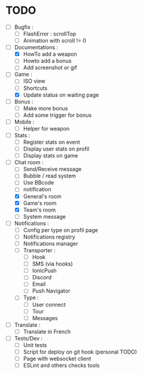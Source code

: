 TODO
====

- [ ] Bugfix :
	- [ ] FlashError : scrollTop
	- [ ] Animation with scroll != 0
- [ ] Documentations :
	- [X] HowTo add a weapon
	- [ ] Howto add a bonus
	- [ ] Add screenshot or gif
- [ ] Game :
    - [ ] ISO view
    - [ ] Shortcuts
    - [X] Update status on waiting page
- [ ] Bonus :
    - [ ] Make more bonus
	- [ ] Add some trigger for bonus
- [ ] Mobile :
    - [ ] Helper for weapon
- [ ] Stats :
    - [ ] Register stats on event
    - [ ] Display user stats on profil
    - [ ] Display stats on game
- [ ] Chat room :
	- [ ] Send/Receive message
	- [ ] Bubble / read system
    - [ ] Use BBcode
    - [ ] notification
    - [X] General's room
    - [X] Game's room
    - [X] Team's room
    - [ ] System message
- [ ] Notifications :
    - [ ] Config per type on profil page
	- [ ] Notifications registry
	- [ ] Notifications manager
    - [ ] Transporter :
        - [ ] Hook
        - [ ] SMS (via hooks)
        - [ ] IonicPush
        - [ ] Discord
        - [ ] Email
        - [ ] Push Navigator
    - [ ] Type :
        - [ ] User connect
        - [ ] Tour
        - [ ] Messages
- [ ] Translate :
	- [ ] Translate in French
- [ ] Tests/Dev :
	- [ ] Unit tests
	- [ ] Script for deploy on git hook (personal TODO)
	- [ ] Page with websocket client
	- [ ] ESLint and others checks tools
